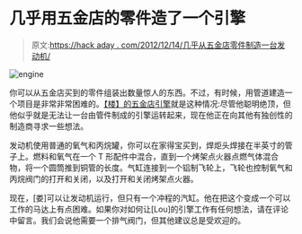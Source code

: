 # 几乎用五金店的零件造了一个引擎

> 原文:[https://hack aday . com/2012/12/14/几乎从五金店零件制造一台发动机/](https://hackaday.com/2012/12/14/almost-building-an-engine-from-hardware-store-parts/)

![engine](../Images/966e0987222b7a1fe965cb404438db49.png)

你可以从五金店买到的零件组装出数量惊人的东西。不过，有时候，用管道建造一个项目是非常非常困难的。[【楼】的五金店引擎](http://www.youtube.com/watch?v=f3EnNTZ790U)就是这种情况:尽管他聪明绝顶，但他似乎就是无法让一台由管件制成的引擎运转起来，现在他正在向其他有独创性的制造商寻求一些想法。

发动机使用普通的氧气和丙烷罐，你可以在家得宝买到，焊炬头焊接在半英寸的管子上。燃料和氧气在一个 T 形配件中混合，直到一个烤架点火器点燃气体混合物，将一个圆筒推到铜管的长度。气缸连接到一个铝制飞轮上，飞轮也控制氧气和丙烷阀门的打开和关闭，以及打开和关闭烤架点火器。

现在，[娄]可以让发动机运行，但只有一个冲程的汽缸。他在把这个变成一个可以工作的马达上有点困难。如果你对如何让[Lou]的引擎工作有任何想法，请在评论中留言。我们会说他需要一个排气阀门，但其他建议总是受欢迎的。